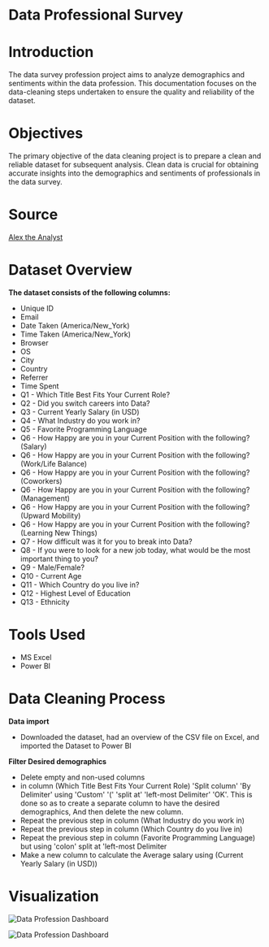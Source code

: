 # Data Professional Survey

# Introduction
The data survey profession project aims to analyze demographics and sentiments within the data profession. This documentation focuses on the data-cleaning steps undertaken to ensure the quality and reliability of the dataset.

# Objectives
The primary objective of the data cleaning project is to prepare a clean and reliable dataset for subsequent analysis. Clean data is crucial for obtaining accurate insights into the demographics and sentiments of professionals in the data survey.

# Source
[Alex the Analyst](https://youtu.be/pixlHHe_lNQ?si=DfS4Po51BdKNkLNB)

# Dataset Overview
**The dataset consists of the following columns:**
* Unique ID
* Email
* Date Taken (America/New_York)
* Time Taken (America/New_York)
* Browser
* OS
* City
* Country
* Referrer
* Time Spent
* Q1 - Which Title Best Fits Your Current Role?
* Q2 - Did you switch careers into Data?
* Q3 - Current Yearly Salary (in USD)
* Q4 - What Industry do you work in?
* Q5 - Favorite Programming Language
* Q6 - How Happy are you in your Current Position with the following? (Salary)
* Q6 - How Happy are you in your Current Position with the following? (Work/Life Balance)
* Q6 - How Happy are you in your Current Position with the following? (Coworkers)
* Q6 - How Happy are you in your Current Position with the following? (Management)
* Q6 - How Happy are you in your Current Position with the following? (Upward Mobility)
* Q6 - How Happy are you in your Current Position with the following? (Learning New Things)
* Q7 - How difficult was it for you to break into Data?
* Q8 - If you were to look for a new job today, what would be the most important thing to you?
* Q9 - Male/Female?
* Q10 - Current Age
* Q11 - Which Country do you live in?
* Q12 - Highest Level of Education
* Q13 - Ethnicity

# Tools Used
* MS Excel
* Power BI

# Data Cleaning Process
**Data import**
* Downloaded the dataset, had an overview of the CSV file on Excel, and imported the Dataset to Power BI
  
**Filter Desired demographics**
* Delete empty  and non-used columns
* in column (Which Title Best Fits Your Current Role) 'Split column' 'By Delimiter' using 'Custom' '(' 'split at' 'left-most Delimiter' 'OK'. This is done so as to create a separate column  to have the  desired demographics, And then delete the new column.
* Repeat the previous step in column (What Industry do you work in) 
* Repeat the previous step in column (Which Country do you live in)
* Repeat the previous step in column (Favorite Programming Language) but using 'colon' split at 'left-most Delimiter
* Make a new column to calculate the Average salary using (Current Yearly Salary (in USD))


# Visualization

![Data Profession Dashboard](https://github.com/Kaystevee/Data-Professional-Survey/assets/111535799/54e75a95-5f7e-43c9-8b0d-62fd2dfb83a3)


![Data Profession Dashboard](https://github.com/Kaystevee/Data-Professional-Survey/files/12798965/DataProfession.png)


